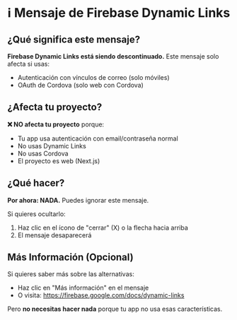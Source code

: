 # ℹ️ Mensaje de Firebase Dynamic Links

## ¿Qué significa este mensaje?

**Firebase Dynamic Links está siendo descontinuado.** Este mensaje solo afecta si usas:
- Autenticación con vínculos de correo (solo móviles)
- OAuth de Cordova (solo web con Cordova)

## ¿Afecta tu proyecto? 

**❌ NO afecta tu proyecto** porque:
- Tu app usa autenticación con email/contraseña normal
- No usas Dynamic Links
- No usas Cordova
- El proyecto es web (Next.js)

## ¿Qué hacer?

**Por ahora: NADA.** Puedes ignorar este mensaje.

Si quieres ocultarlo:
1. Haz clic en el ícono de "cerrar" (X) o la flecha hacia arriba
2. El mensaje desaparecerá

## Más Información (Opcional)

Si quieres saber más sobre las alternativas:
- Haz clic en "Más información" en el mensaje
- O visita: https://firebase.google.com/docs/dynamic-links

Pero **no necesitas hacer nada** porque tu app no usa esas características.


